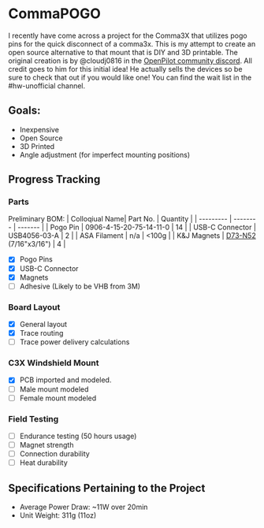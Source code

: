 # CommaPOGO
I recently have come across a project for the Comma3X that utilizes pogo pins for the quick disconnect of a comma3x. This is my attempt to create an open source alternative to that mount that is DIY and 3D printable. The original creation is by @cloudj0816 in the [OpenPilot community discord](https://discord.com/invite/avCJxEX). All credit goes to him for this initial idea! He actually sells the devices so be sure to check that out if you would like one! You can find the wait list in the #hw-unofficial channel. 

## Goals:
- Inexpensive
- Open Source
- 3D Printed
- Angle adjustment (for imperfect mounting positions)

## Progress Tracking
### Parts
Preliminary BOM: 
| Colloqiual Name| Part No.    | Quantity | 
| --------- | -------- | ------- | 
| Pogo Pin  | 0906-4-15-20-75-14-11-0  | 14 |
| USB-C Connector | USB4056-03-A | 2 |
| ASA Filament | n/a | <100g |
| K&J Magnets | [D73-N52](https://www.kjmagnetics.com/proddetail.asp?prod=D73-N52) (7/16"x3/16") | 4 |

- [x] Pogo Pins
- [x] USB-C Connector
- [x] Magnets
- [ ] Adhesive (Likely to be VHB from 3M)

### Board Layout
- [x] General layout
- [x] Trace routing
- [ ] Trace power delivery calculations

### C3X Windshield Mount
- [x] PCB imported and modeled.
- [ ] Male mount modeled
- [ ] Female mount modeled

### Field Testing
- [ ] Endurance testing (50 hours usage)
- [ ] Magnet strength
- [ ] Connection durability 
- [ ] Heat durability 

## Specifications Pertaining to the Project
- Average Power Draw: ~11W over 20min
- Unit Weight: 311g (11oz)
